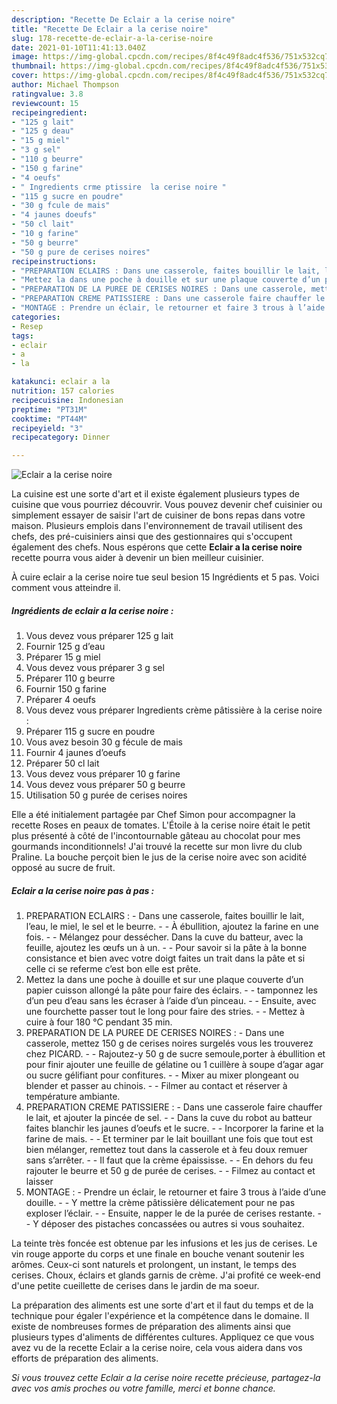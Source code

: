 ```yaml
---
description: "Recette De Eclair a la cerise noire"
title: "Recette De Eclair a la cerise noire"
slug: 178-recette-de-eclair-a-la-cerise-noire
date: 2021-01-10T11:41:13.040Z
image: https://img-global.cpcdn.com/recipes/8f4c49f8adc4f536/751x532cq70/eclair-a-la-cerise-noire-photo-principale-de-la-recette.jpg
thumbnail: https://img-global.cpcdn.com/recipes/8f4c49f8adc4f536/751x532cq70/eclair-a-la-cerise-noire-photo-principale-de-la-recette.jpg
cover: https://img-global.cpcdn.com/recipes/8f4c49f8adc4f536/751x532cq70/eclair-a-la-cerise-noire-photo-principale-de-la-recette.jpg
author: Michael Thompson
ratingvalue: 3.8
reviewcount: 15
recipeingredient:
- "125 g lait"
- "125 g deau"
- "15 g miel"
- "3 g sel"
- "110 g beurre"
- "150 g farine"
- "4 oeufs"
- " Ingredients crme ptissire  la cerise noire "
- "115 g sucre en poudre"
- "30 g fcule de mais"
- "4 jaunes doeufs"
- "50 cl lait"
- "10 g farine"
- "50 g beurre"
- "50 g pure de cerises noires"
recipeinstructions:
- "PREPARATION ECLAIRS : Dans une casserole, faites bouillir le lait, l’eau, le miel, le sel et le beurre.  À ébullition, ajoutez la farine en une fois.  Mélangez pour dessécher. Dans la cuve du batteur, avec la feuille, ajoutez les œufs un à un.  Pour savoir si la pâte à la bonne consistance et bien avec votre doigt faites un trait dans la pâte et si celle ci se referme c’est bon elle est prête."
- "Mettez la dans une poche à douille et sur une plaque couverte d’un papier cuisson allongé la pâte pour faire des éclairs.  tamponnez les d’un peu d’eau sans les écraser à l’aide d’un pinceau.  Ensuite, avec une fourchette passer tout le long pour faire des stries.  Mettez à cuire à four 180 °C pendant 35 min."
- "PREPARATION DE LA PUREE DE CERISES NOIRES : Dans une casserole, mettez 150 g de cerises noires surgelés vous les trouverez chez PICARD.  Rajoutez-y 50 g de sucre semoule,porter à ébullition et pour finir ajouter une feuille de gélatine ou 1 cuillère à soupe d’agar agar ou sucre gélifiant pour confitures.  Mixer au mixer plongeant ou blender et passer au chinois.  Filmer au contact et réserver à température ambiante."
- "PREPARATION CREME PATISSIERE : Dans une casserole faire chauffer le lait, et ajouter la pincée de sel.  Dans la cuve du robot au batteur faites blanchir les jaunes d’oeufs et le sucre.  Incorporer la farine et la farine de mais.  Et terminer par le lait bouillant une fois que tout est bien mélanger, remettez tout dans la casserole et à feu doux remuer sans s’arrêter.  Il faut que la crème épaississe.  En dehors du feu rajouter le beurre et 50 g de purée de cerises.  Filmez au contact et laisser"
- "MONTAGE : Prendre un éclair, le retourner et faire 3 trous à l’aide d’une douille.  Y mettre la crème pâtissière délicatement pour ne pas exploser l’éclair.  Ensuite, napper le de la purée de cerises restante.  Y déposer des pistaches concassées ou autres si vous souhaitez."
categories:
- Resep
tags:
- eclair
- a
- la

katakunci: eclair a la 
nutrition: 157 calories
recipecuisine: Indonesian
preptime: "PT31M"
cooktime: "PT44M"
recipeyield: "3"
recipecategory: Dinner

---
```



![Eclair a la cerise noire](https://img-global.cpcdn.com/recipes/8f4c49f8adc4f536/751x532cq70/eclair-a-la-cerise-noire-photo-principale-de-la-recette.jpg)

La cuisine est une sorte d'art et il existe également plusieurs types de cuisine que vous pourriez découvrir. Vous pouvez devenir chef cuisinier ou simplement essayer de saisir l'art de cuisiner de bons repas dans votre maison. Plusieurs emplois dans l'environnement de travail utilisent des chefs, des pré-cuisiniers ainsi que des gestionnaires qui s'occupent également des chefs. Nous espérons que cette <strong> Eclair a la cerise noire </strong> recette pourra vous aider à devenir un bien meilleur cuisinier.

<!--inarticleads1-->

À cuire eclair a la cerise noire tue seul besion 15 Ingrédients et 5 pas. Voici comment vous atteindre il.

##### Ingrédients de eclair a la cerise noire :

1. Vous devez vous préparer 125 g lait
1. Fournir 125 g d’eau
1. Préparer 15 g miel
1. Vous devez vous préparer 3 g sel
1. Préparer 110 g beurre
1. Fournir 150 g farine
1. Préparer 4 oeufs
1. Vous devez vous préparer  Ingredients crème pâtissière à la cerise noire :
1. Préparer 115 g sucre en poudre
1. Vous avez besoin 30 g fécule de mais
1. Fournir 4 jaunes d’oeufs
1. Préparer 50 cl lait
1. Vous devez vous préparer 10 g farine
1. Vous devez vous préparer 50 g beurre
1. Utilisation 50 g purée de cerises noires


Elle a été initialement partagée par Chef Simon pour accompagner la recette Roses en peaux de tomates. L&#39;Étoile à la cerise noire était le petit plus présenté à côté de l&#39;incontournable gâteau au chocolat pour mes gourmands inconditionnels! J&#39;ai trouvé la recette sur mon livre du club Praline. La bouche perçoit bien le jus de la cerise noire avec son acidité opposé au sucre de fruit. 

<!--inarticleads2-->

##### Eclair a la cerise noire pas à pas :

1. PREPARATION ECLAIRS : - Dans une casserole, faites bouillir le lait, l’eau, le miel, le sel et le beurre. -  - À ébullition, ajoutez la farine en une fois. -  - Mélangez pour dessécher. Dans la cuve du batteur, avec la feuille, ajoutez les œufs un à un. -  - Pour savoir si la pâte à la bonne consistance et bien avec votre doigt faites un trait dans la pâte et si celle ci se referme c’est bon elle est prête.
1. Mettez la dans une poche à douille et sur une plaque couverte d’un papier cuisson allongé la pâte pour faire des éclairs. -  - tamponnez les d’un peu d’eau sans les écraser à l’aide d’un pinceau. -  - Ensuite, avec une fourchette passer tout le long pour faire des stries. -  - Mettez à cuire à four 180 °C pendant 35 min.
1. PREPARATION DE LA PUREE DE CERISES NOIRES : - Dans une casserole, mettez 150 g de cerises noires surgelés vous les trouverez chez PICARD. -  - Rajoutez-y 50 g de sucre semoule,porter à ébullition et pour finir ajouter une feuille de gélatine ou 1 cuillère à soupe d’agar agar ou sucre gélifiant pour confitures. -  - Mixer au mixer plongeant ou blender et passer au chinois. -  - Filmer au contact et réserver à température ambiante.
1. PREPARATION CREME PATISSIERE : - Dans une casserole faire chauffer le lait, et ajouter la pincée de sel. -  - Dans la cuve du robot au batteur faites blanchir les jaunes d’oeufs et le sucre. -  - Incorporer la farine et la farine de mais. -  - Et terminer par le lait bouillant une fois que tout est bien mélanger, remettez tout dans la casserole et à feu doux remuer sans s’arrêter. -  - Il faut que la crème épaississe. -  - En dehors du feu rajouter le beurre et 50 g de purée de cerises. -  - Filmez au contact et laisser
1. MONTAGE : - Prendre un éclair, le retourner et faire 3 trous à l’aide d’une douille. -  - Y mettre la crème pâtissière délicatement pour ne pas exploser l’éclair. -  - Ensuite, napper le de la purée de cerises restante. -  - Y déposer des pistaches concassées ou autres si vous souhaitez.


La teinte très foncée est obtenue par les infusions et les jus de cerises. Le vin rouge apporte du corps et une finale en bouche venant soutenir les arômes. Ceux-ci sont naturels et prolongent, un instant, le temps des cerises. Choux, éclairs et glands garnis de crème. J&#39;ai profité ce week-end d&#39;une petite cueillette de cerises dans le jardin de ma soeur. 

<!--inarticleads1-->

<p>
La préparation des aliments est une sorte d'art et il faut du temps et de la technique pour égaler l'expérience et la compétence dans le domaine. Il existe de nombreuses formes de préparation des aliments ainsi que plusieurs types d'aliments de différentes cultures. Appliquez ce que vous avez vu de la recette Eclair a la cerise noire, cela vous aidera dans vos efforts de préparation des aliments.
</p>

<p>
<i>Si vous trouvez cette Eclair a la cerise noire recette précieuse, partagez-la avec vos amis proches ou votre famille, merci et bonne chance.</i>
</p>
